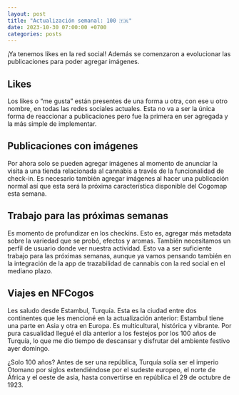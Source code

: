 ```yaml
---
layout: post
title: "Actualización semanal: 100 🇹🇷"
date: 2023-10-30 07:00:00 +0700
categories: posts
---
```


¡Ya tenemos likes en la red social! Además se comenzaron a evolucionar las publicaciones para poder agregar imágenes.

## Likes

Los likes o “me gusta” están presentes de una forma u otra, con ese u otro nombre, en todas las redes sociales actuales. Esta no va a ser la única forma de reaccionar a publicaciones pero fue la primera en ser agregada y la más simple de implementar.

## Publicaciones con imágenes

Por ahora solo se pueden agregar imágenes al momento de anunciar la visita a una tienda relacionada al cannabis a través de la funcionalidad de check-in. Es necesario también agregar imágenes al hacer una publicación normal así que esta será la próxima característica disponible del Cogomap esta semana.

## Trabajo para las próximas semanas

Es momento de profundizar en los checkins. Esto es, agregar más metadata sobre la variedad que se probó, efectos y aromas. También necesitamos un perfil de usuario donde ver nuestra actividad. Esto va a ser suficiente trabajo para las próximas semanas, aunque ya vamos pensando también en la integración de la app de trazabilidad de cannabis con la red social en el mediano plazo.

## Viajes en NFCogos

Les saludo desde Estambul, Turquía. Esta es la ciudad entre dos continentes que les mencioné en la actualización anterior: Estambul tiene una parte en Asia y otra en Europa. Es multicultural, histórica y vibrante. Por pura casualidad llegué el día anterior a los festejos por los 100 años de Turquía, lo que me dio tiempo de descansar y disfrutar del ambiente festivo ayer domingo.

¿Solo 100 años? Antes de ser una república, Turquía solía ser el imperio Otomano por siglos extendiéndose por el sudeste europeo, el norte de África y el oeste de asia, hasta convertirse en república el 29 de octubre de 1923.
